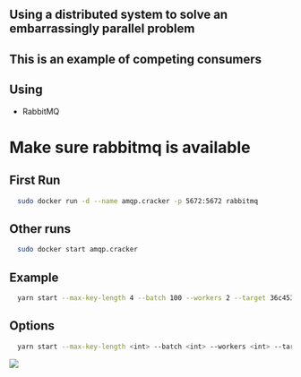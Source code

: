 ## Using a distributed system to solve an embarrassingly parallel problem  

## This is an example of competing consumers

## Using

* RabbitMQ

# Make sure rabbitmq is available

## First Run
```sh
  sudo docker run -d --name amqp.cracker -p 5672:5672 rabbitmq
```

## Other runs
```sh
  sudo docker start amqp.cracker
```
## Example 
```sh
  yarn start --max-key-length 4 --batch 100 --workers 2 --target 36c4536996ca5615dcf9911f068786dc --algo md5
```

## Options
```sh
  yarn start --max-key-length <int> --batch <int> --workers <int> --target <string> --algo <string>
```

<img src="https://i.imgur.com/Q1uSQDn.jpg"/>
